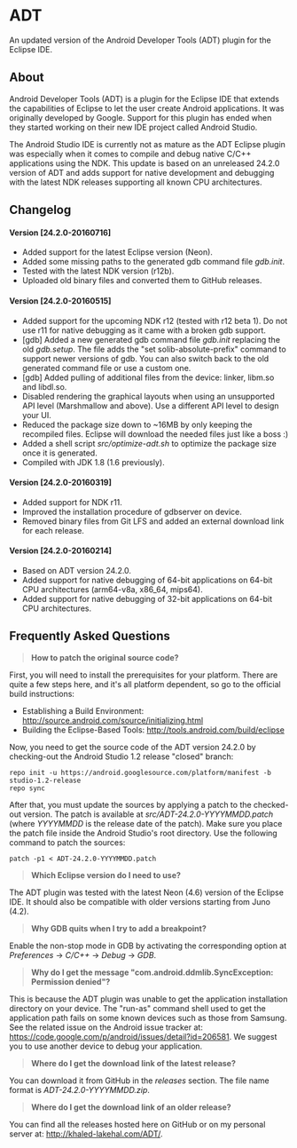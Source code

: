 # ADT
An updated version of the Android Developer Tools (ADT) plugin for the Eclipse IDE.

## About
Android Developer Tools (ADT) is a plugin for the Eclipse IDE that extends the capabilities of Eclipse to let the user create Android applications. It was originally developed by Google. Support for this plugin has ended when they started working on their new IDE project called Android Studio.

The Android Studio IDE is currently not as mature as the ADT Eclipse plugin was especially when it comes to compile and debug native C/C++ applications using the NDK. This update is based on an unreleased 24.2.0 version of ADT and adds support for native development and debugging with the latest NDK releases supporting all known CPU architectures.

## Changelog
#### Version [24.2.0-20160716]
- Added support for the latest Eclipse version (Neon).
- Added some missing paths to the generated gdb command file _gdb.init_.
- Tested with the latest NDK version (r12b).
- Uploaded old binary files and converted them to GitHub releases.

#### Version [24.2.0-20160515]
- Added support for the upcoming NDK r12 (tested with r12 beta 1). Do not use r11 for native debugging as it came with a broken gdb support.
- [gdb] Added a new generated gdb command file _gdb.init_ replacing the old _gdb.setup_. The file adds the "set solib-absolute-prefix" command to support newer versions of gdb. You can also switch back to the old generated command file or use a custom one.
- [gdb] Added pulling of additional files from the device: linker, libm.so and libdl.so.
- Disabled rendering the graphical layouts when using an unsupported API level (Marshmallow and above). Use a different API level to design your UI.
- Reduced the package size down to ~16MB by only keeping the recompiled files. Eclipse will download the needed files just like a boss :)
- Added a shell script _src/optimize-adt.sh_ to optimize the package size once it is generated.
- Compiled with JDK 1.8 (1.6 previously).

#### Version [24.2.0-20160319]
- Added support for NDK r11.
- Improved the installation procedure of gdbserver on device.
- Removed binary files from Git LFS and added an external download link for each release.

#### Version [24.2.0-20160214]
- Based on ADT version 24.2.0.
- Added support for native debugging of 64-bit applications on 64-bit CPU architectures (arm64-v8a, x86_64, mips64).
- Added support for native debugging of 32-bit applications on 64-bit CPU architectures.

## Frequently Asked Questions
> **How to patch the original source code?**

First, you will need to install the prerequisites for your platform. There are quite a few steps here, and it's all platform dependent, so go to the official build instructions:
- Establishing a Build Environment: http://source.android.com/source/initializing.html
- Building the Eclipse-Based Tools: http://tools.android.com/build/eclipse

Now, you need to get the source code of the ADT version 24.2.0 by checking-out the Android Studio 1.2 release "closed" branch:
```
repo init -u https://android.googlesource.com/platform/manifest -b studio-1.2-release
repo sync
```
After that, you must update the sources by applying a patch to the checked-out version. The patch is available at _src/ADT-24.2.0-YYYYMMDD.patch_ (where _YYYYMMDD_ is the release date of the patch). Make sure you place the patch file inside the Android Studio's root directory. Use the following command to patch the sources:
```
patch -p1 < ADT-24.2.0-YYYYMMDD.patch
```

> **Which Eclipse version do I need to use?**

The ADT plugin was tested with the latest Neon (4.6) version of the Eclipse IDE. It should also be compatible with older versions starting from Juno (4.2).

> **Why GDB quits when I try to add a breakpoint?**

Enable the non-stop mode in GDB by activating the corresponding option at _Preferences_ -> _C/C++_ -> _Debug_ -> _GDB_.

> **Why do I get the message "com.android.ddmlib.SyncException: Permission denied"?**

This is because the ADT plugin was unable to get the application installation directory on your device. The "run-as" command shell used to get the application path fails on some known devices such as those from Samsung. See the related issue on the Android issue tracker at: https://code.google.com/p/android/issues/detail?id=206581. We suggest you to use another device to debug your application.

> **Where do I get the download link of the latest release?**

You can download it from GitHub in the _releases_ section. The file name format is _ADT-24.2.0-YYYYMMDD.zip_.

> **Where do I get the download link of an older release?**

You can find all the releases hosted here on GitHub or on my personal server at: http://khaled-lakehal.com/ADT/.
